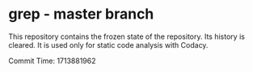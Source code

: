 # grep - master branch

This repository contains the frozen state of the repository.
Its history is cleared. It is used only for static code
analysis with Codacy.

Commit Time: 1713881962